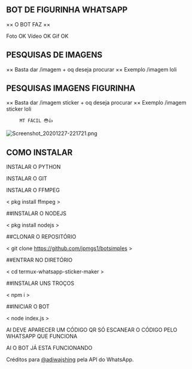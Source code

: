 ## BOT DE FIGURINHA WHATSAPP 

×× O BOT FAZ ××

Foto OK 
Vídeo OK 
Gif OK 

## PESQUISAS DE IMAGENS 

×× Basta dar /imagem + oq deseja procurar ××
 Exemplo /imagem loli

## PESQUISAS IMAGENS FIGURINHA

×× Basta dar /imagem sticker + oq deseja procurar ××
 Exemplo /imagem sticker loli

         MT FÁCIL 😳👍



![Screenshot_20201227-221721.png](https://github.com/jpmgs1/botsimples/blob/main/exemplo.png)


## COMO INSTALAR 

INSTALAR O PYTHON

<pkg install python >

INSTALAR O GIT

<pkg install git >

INSTALAR O FFMPEG

< pkg install ffmpeg >

##INSTALAR O NODEJS

< pkg install nodejs >

##CLONAR O REPOSITÓRIO

< git clone https://github.com/jpmgs1/botsimples >

##ENTRAR NO DIRETÓRIO

< cd termux-whatsapp-sticker-maker >

##INSTALAR UNS TROÇOS

< npm i >

##INICIAR O BOT

< node index.js >

AI DEVE APARECER UM CÓDIGO QR SÓ ESCANEAR O CÓDIGO PELO WHATSAPP QUE FUNCIONA

   AI O BOT JÁ ESTA FUNCIONANDO

Créditos para [@adiwajshing](https://github.com/adiwajshing/) pela API do WhatsApp. 
